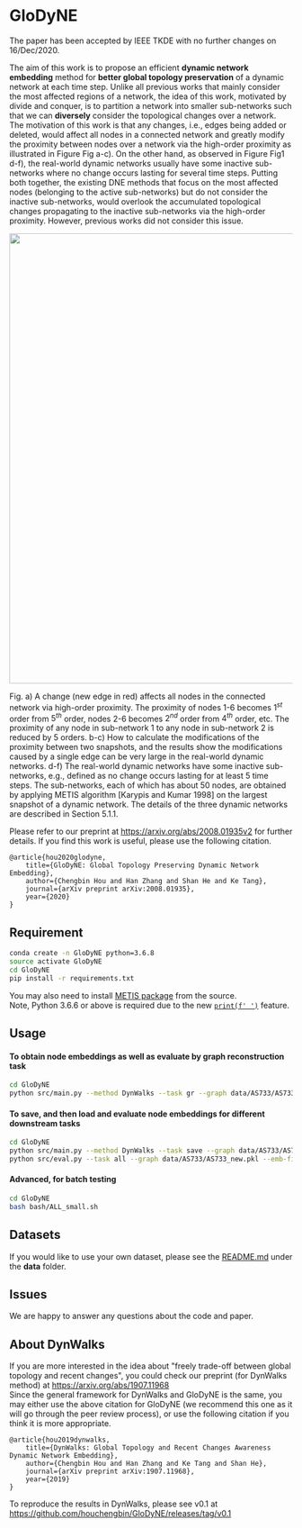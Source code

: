 # GloDyNE
The paper has been accepted by IEEE TKDE with no further changes on 16/Dec/2020.

The aim of this work is to propose an efficient **dynamic network embedding** method for **better global topology preservation** of a dynamic network at each time step. Unlike all previous works that mainly consider the most affected regions of a network, the idea of this work, motivated by divide and conquer, is to partition a network into smaller sub-networks such that we can **diversely** consider the topological changes over a network. <br>
The motivation of this work is that any changes, i.e., edges being added or deleted, would affect all nodes in a connected network and greatly modify the proximity between nodes over a network via the high-order proximity as illustrated in Figure Fig a-c). On the other hand, as observed in Figure Fig1 d-f), the real-world dynamic networks usually have some inactive sub-networks where no change occurs lasting for several time steps. Putting both together, the existing DNE methods that focus on the most affected nodes (belonging to the active sub-networks) but do not consider the inactive sub-networks, would overlook the accumulated topological changes propagating to the inactive sub-networks via the high-order proximity. However, previous works did not consider this issue.

<center>
    <img src="https://github.com/houchengbin/GloDyNE/blob/master/data/Fig1.jpg" width="800"/>
</center>

Fig. a) A change (new edge in red) affects all nodes in the connected network via high-order proximity. The proximity of nodes 1-6 becomes $1^{st}$ order from $5^{th}$ order, nodes 2-6 becomes $2^{nd}$ order from $4^{th}$ order, etc. The proximity of any node in sub-network 1 to any node in sub-network 2 is reduced by 5 orders. b-c) How to calculate the modifications of the proximity between two snapshots, and the results show the modifications caused by a single edge can be very large in the real-world dynamic networks. d-f) The real-world dynamic networks have some inactive sub-networks, e.g., defined as no change occurs lasting for at least 5 time steps. The sub-networks, each of which has about 50 nodes, are obtained by applying METIS algorithm [Karypis and Kumar 1998] on the largest snapshot of a dynamic network. The details of the three dynamic networks are described in Section 5.1.1.

Please refer to our preprint at https://arxiv.org/abs/2008.01935v2 for further details. If you find this work is useful, please use the following citation.
```
@article{hou2020glodyne,
    title={GloDyNE: Global Topology Preserving Dynamic Network Embedding},
    author={Chengbin Hou and Han Zhang and Shan He and Ke Tang},
    journal={arXiv preprint arXiv:2008.01935},
    year={2020}
}
```

## Requirement
```bash
conda create -n GloDyNE python=3.6.8
source activate GloDyNE
cd GloDyNE
pip install -r requirements.txt
```
You may also need to install [METIS package](https://github.com/networkx/networkx-metis) from the source. <br>
Note, Python 3.6.6 or above is required due to the new [`print(f' ')`](https://docs.python.org/3.6/reference/lexical_analysis.html#f-strings) feature.

## Usage
#### To obtain node embeddings as well as evaluate by graph reconstruction task
```bash
cd GloDyNE
python src/main.py --method DynWalks --task gr --graph data/AS733/AS733_new.pkl --label data/AS733/AS733_label.pkl --emb-file output/AS733_DynWalks.pkl --num-walks 10 --walk-length 80 --window 10 --limit 0.1 --scheme 4 --seed 2019 --emb-dim 128 --workers 32
```
#### To save, and then load and evaluate node embeddings for different downstream tasks
```bash
cd GloDyNE
python src/main.py --method DynWalks --task save --graph data/AS733/AS733_new.pkl --label data/AS733/AS733_label.pkl --emb-file output/AS733_DynWalks.pkl --num-walks 10 --walk-length 80 --window 10 --limit 0.1 --scheme 4 --seed 2019 --emb-dim 128 --workers 32
python src/eval.py --task all --graph data/AS733/AS733_new.pkl --emb-file output/AS733_DynWalks.pkl --label data/AS733/AS733_label.pkl --seed 2019
```
#### Advanced, for batch testing
```bash
cd GloDyNE
bash bash/ALL_small.sh
```

## Datasets
If you would like to use your own dataset, please see the [README.md](https://github.com/houchengbin/DynWalks/tree/master/data) under the **data** folder.

## Issues
We are happy to answer any questions about the code and paper.

## About DynWalks
If you are more interested in the idea about "freely trade-off between global topology and recent changes", you could check our preprint (for DynWalks method) at https://arxiv.org/abs/1907.11968 <br>
Since the general framework for DynWalks and GloDyNE is the same, you may either use the above citation for GloDyNE (we recommend this one as it will go through the peer review process), or use the following citation if you think it is more appropriate. 
```
@article{hou2019dynwalks,
    title={DynWalks: Global Topology and Recent Changes Awareness Dynamic Network Embedding},
    author={Chengbin Hou and Han Zhang and Ke Tang and Shan He},
    journal={arXiv preprint arXiv:1907.11968},
    year={2019}
}
```
To reproduce the results in DynWalks, please see v0.1 at https://github.com/houchengbin/GloDyNE/releases/tag/v0.1
